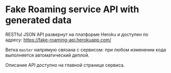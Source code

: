 # Fake Roaming service API with generated data

RESTful JSON API развернут на платформе Heroku и доступен по адресу: https://fake-roaming-api.herokuapp.com/

Ветка `master` напрямую связана с сервисом: при любом изменении кода выполняется автоматический деплой.

Описание API доступно на главной странице сервиса.
